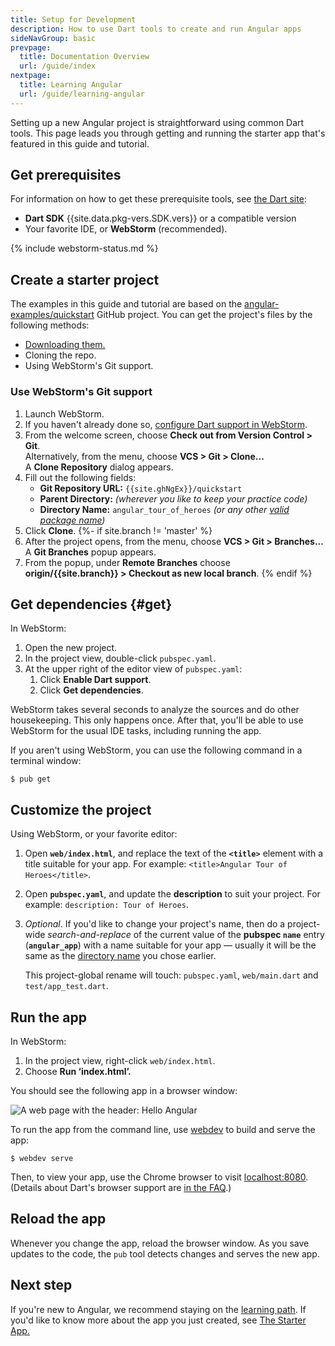 ```yaml
---
title: Setup for Development
description: How to use Dart tools to create and run Angular apps
sideNavGroup: basic
prevpage:
  title: Documentation Overview
  url: /guide/index
nextpage:
  title: Learning Angular
  url: /guide/learning-angular
---
```

<a id="develop-locally"></a>
Setting up a new Angular project is straightforward using common Dart tools.
This page leads you through getting and running the starter app
that's featured in this guide and tutorial.

<a id="sdk"></a>
## Get prerequisites

For information on how to get these prerequisite tools,
see [the Dart site]({{site.dartlang}}/guides/get-started):

- **Dart SDK** {{site.data.pkg-vers.SDK.vers}} or a compatible version
- Your favorite IDE, or **WebStorm** (recommended).

{% include webstorm-status.md %}

## Create a starter project

The examples in this guide and tutorial are based on the
[angular-examples/quickstart]({{site.ghNgEx}}/quickstart/tree/{{site.branch}})
GitHub project.
You can get the project's files by the following methods:
* [Downloading them.]({{site.ghNgEx}}/quickstart/archive/{{site.branch}}.zip)
* Cloning the repo.
* Using WebStorm's Git support.

### Use WebStorm's Git support ###

1. Launch WebStorm.
1. If you haven't already done so,
   [configure Dart support in WebStorm]({{site.webdev}}/tools/webstorm#configuring-dart-support).
1. From the welcome screen, choose **Check out from Version Control > Git**.<br>
   Alternatively, from the menu, choose **VCS > Git > Clone...**<br>
   A **Clone Repository** dialog appears.
1. Fill out the following fields:<a id="directory-name"></a>
   * **Git Repository URL:** `{{site.ghNgEx}}/quickstart`
   * **Parent Directory:** _(wherever you like to keep your practice code)_
   * **Directory Name:** `angular_tour_of_heroes` _(or any other
   [valid package name]({{site.dartlang}}/tools/pub/pubspec#name))_
1. Click **Clone**.
{%- if site.branch != 'master' %}
1. After the project opens, from the menu, choose **VCS > Git > Branches...**<br>
   A **Git Branches** popup appears.
1. From the popup, under **Remote Branches** choose<br>
   **origin/{{site.branch}} > Checkout as new local branch**.
{% endif %}

## Get dependencies  {#get}

In WebStorm:

1. Open the new project.
1. In the project view, double-click `pubspec.yaml`.
1. At the upper right of the editor view of `pubspec.yaml`:
   1. Click **Enable Dart support**.
   1. Click **Get dependencies**.

WebStorm takes several seconds to analyze the sources and
do other housekeeping. This only happens once.
After that, you'll be able to use WebStorm for the usual IDE tasks,
including running the app.

If you aren't using WebStorm,
you can use the following command in a terminal window:

```terminal
$ pub get
```

## Customize the project

Using WebStorm, or your favorite editor:

1. Open **`web/index.html`**, and replace the text of the **`<title>`** element
   with a title suitable for your app. For example: `<title>Angular Tour
   of Heroes</title>`.

1. Open **`pubspec.yaml`**, and update the **description** to suit your project.
   For example: `description: Tour of Heroes`.

1. _Optional_. If you'd like to change your project's name, then do a
   project-wide _search-and-replace_ of the current value of the **pubspec
   `name`** entry (**`angular_app`**) with a name suitable for your app
   &mdash; usually it will be the same as the [directory name](#directory-name)
   you chose earlier.

   This project-global rename will touch: `pubspec.yaml`, `web/main.dart` and
   `test/app_test.dart`.

<div><a id="running-the-app"></a></div>

## Run the app

In WebStorm:

1. In the project view, right-click `web/index.html`.
1. Choose **Run ‘index.html’.**

You should see the following app in a browser window:

![A web page with the header: Hello Angular](/guide/images/starter-app.png)

To run the app from the command line, use [webdev][] to build and serve the app:

```terminal
$ webdev serve
```

Then, to view your app, use the Chrome browser to visit
[localhost:8080](localhost:8080).
(Details about Dart's browser support are
[in the FAQ](/faq#q-what-browsers-do-you-support-as-javascript-compilation-targets).)

## Reload the app

Whenever you change the app, reload the browser window.
As you save updates to the code, the `pub` tool detects changes and
serves the new app.

## Next step

If you're new to Angular, we recommend staying on the [learning path](learning-angular).
If you'd like to know more about the app you just created, see
[The Starter App.](/tutorial/toh-pt0)

[webdev]: {{site.dartlang}}/tools/webdev
